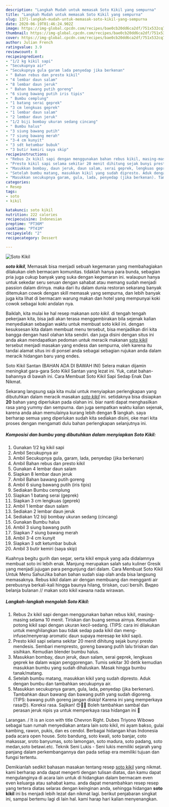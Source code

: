 ```yaml
---
description: "Langkah Mudah untuk memasak Soto Kikil yang sempurna"
title: "Langkah Mudah untuk memasak Soto Kikil yang sempurna"
slug: 1371-langkah-mudah-untuk-memasak-soto-kikil-yang-sempurna
date: 2020-06-19T01:46:24.902Z
image: https://img-global.cpcdn.com/recipes/bae0cb20dd6ca2df/751x532cq70/soto-kikil-foto-resep-utama.jpg
thumbnail: https://img-global.cpcdn.com/recipes/bae0cb20dd6ca2df/751x532cq70/soto-kikil-foto-resep-utama.jpg
cover: https://img-global.cpcdn.com/recipes/bae0cb20dd6ca2df/751x532cq70/soto-kikil-foto-resep-utama.jpg
author: Julian French
ratingvalue: 3.9
reviewcount: 8
recipeingredient:
- "1/2 kg kikil sapi"
- "Secukupnya air"
- "Secukupnya gula garam lada penyedap jika berkenan"
- " Bahan rebus dan presto kikil"
- "4 lembar daun salam"
- "8 lembar daun jeruk"
- " Bahan bawang putih goreng"
- "6 siung bawang putih iris tipis"
- " Bumbu cemplung"
- "1 batang serai geprek"
- "3 cm lengkuas geprek"
- "1 lembar daun salam"
- "2 lembar daun jeruk"
- "1/2 biji bombay ukuran sedang cincang"
- " Bumbu halus"
- "3 siung bawang putih"
- "7 siung bawang merah"
- "3-4 cm kunyit"
- "3 sdt ketumbar bubuk"
- "3 butir kemiri saya skip"
recipeinstructions:
- "Rebus 2x kikil sapi dengan menggunakan bahan rebus kikil, masing-masing selama 10 menit. Tiriskan dan buang semua airnya. Kemudian potong kikil sapi dengan ukuran kecil-sedang. (TIPS: cara ini dilakukan untuk menghilangkan bau tidak sedap pada kikil dan meng-infuse/menyerap aromatic daun supaya meresap ke kikil sapi)."
- "Presto kikil sapi selama sekitar 20 menit dihitung sejak bunyi presto mendesis. Sembari mempresto, goreng bawang putih lalu tiriskan dan sisihkan. Kemudian blender bumbu halus."
- "Masukkan bombay, daun jeruk, daun salam, serai geprek, lengkuas geprek ke dalam wajan penggorengan. Tumis sekitar 30 detik kemudian masukkan bumbu yang sudah dihaluskan. Masak hingga bumbu tanak/matang."
- "Setelah bumbu matang, masukkan kikil yang sudah dipresto. Aduk dengan bumbu dan tambahkan secukupnya air."
- "Masukkan secukupnya garam, gula, lada, penyedap (jika berkenan). Tambahkan daun bawang dan bawang putih yang sudah digoreng. (TIPS: bawang putih goreng jangan diskip! Karena ini yang memperkaya rasa😍). Koreksi rasa. Sajikan! 😍👍🏻 Boleh tambahkan sambal dan perasan jeruk nipis ya untuk memperkaya rasa hidangan ini 🤤"
categories:
- Resep
tags:
- soto
- kikil

katakunci: soto kikil 
nutrition: 222 calories
recipecuisine: Indonesian
preptime: "PT36M"
cooktime: "PT41M"
recipeyield: "2"
recipecategory: Dessert

---
```



![Soto Kikil](https://img-global.cpcdn.com/recipes/bae0cb20dd6ca2df/751x532cq70/soto-kikil-foto-resep-utama.jpg)

<b><i>soto kikil</i></b>, Memasak bisa menjadi sebuah kegemaran yang membahagiakan dilakukan oleh bermacam komunitas. tidaklah hanya para bunda, sebagian pria juga cukup banyak yang suka dengan kegemaran ini. walaupun hanya untuk sekedar seru seruan dengan sahabat atau memang sudah menjadi passion dalam dirinya. maka dari itu dalam dunia restoran sekarang banyak ditemukan cowok dengan skill memasak yang sempurna, dan lebih banyak juga kita lihat di bermacam warung makan dan hotel yang mempunyai koki cowok sebagai koki andalan nya.

Baiklah, kita mulai ke hal resep makanan <i>soto kikil</i>. di tengah tengah pekerjaan kita, bisa jadi akan terasa menggembirakan bila sejenak kalian menyediakan sebagian waktu untuk membuat soto kikil ini. dengan kesuksesan kita dalam membuat menu tersebut, bisa menjadikan diri kita bangga dengan hasil olahan kita sendiri. dan juga disini dengan situs ini anda akan mendapatkan pedoman untuk meracik makanan <u>soto kikil</u> tersebut menjadi masakan yang endess dan sempurna, oleh karena itu tandai alamat situs ini di ponsel anda sebagai sebagian rujukan anda dalam meracik hidangan baru yang endes.

Soto Kikil Santan (BAHAN ADA DI BAWAH INI) Selera makan dijamin meningkat gara-gara Soto Kikil Santan yang lezat ini. Yuk, catat bahan-bahannya di bawah ini. Cara Membuat Soto Kikil Sapi Sedap Enak Dan Nikmat.


Sekarang langsung saja kita mulai untuk menyiapkan perlengkapan yang dibutuhkan dalam meracik masakan <u><i>soto kikil</i></u> ini. setidaknya bisa disiapkan <b>20</b> bahan yang diperlukan pada olahan ini. biar nanti dapat menghasilkan rasa yang yummy dan sempurna. dan juga sempatkan waktu kalian sejenak, karena anda akan memulainya kurang lebih dengan <b>5</b> langkah. saya berharap semua yang diperlukan sudah kita sediakan disini, oke mari kita proses dengan mengamati dulu bahan perlengkapan selanjutnya ini.

<!--inarticleads1-->

##### Komposisi dan bumbu yang dibutuhkan dalam menyiapkan Soto Kikil:

1. Gunakan 1/2 kg kikil sapi
1. Ambil Secukupnya air
1. Ambil Secukupnya gula, garam, lada, penyedap (jika berkenan)
1. Ambil  Bahan rebus dan presto kikil
1. Gunakan 4 lembar daun salam
1. Siapkan 8 lembar daun jeruk
1. Ambil  Bahan bawang putih goreng
1. Ambil 6 siung bawang putih (iris tipis)
1. Sediakan  Bumbu cemplung
1. Siapkan 1 batang serai (geprek)
1. Siapkan 3 cm lengkuas (geprek)
1. Ambil 1 lembar daun salam
1. Sediakan 2 lembar daun jeruk
1. Sediakan 1/2 biji bombay ukuran sedang (cincang)
1. Gunakan  Bumbu halus
1. Ambil 3 siung bawang putih
1. Siapkan 7 siung bawang merah
1. Ambil 3-4 cm kunyit
1. Siapkan 3 sdt ketumbar bubuk
1. Ambil 3 butir kemiri (saya skip)


Kuahnya begitu gurih dan segar, serta kikil empuk yang ada didalamnya membuat soto ini lebih enak. Manjung merupakan salah satu kuliner Gresik yang menjadi jujugan para pengunjung dari dalam. Cara Membuat Soto Kikil Untuk Menu SahurJika bahan bahan sudah siap olah anda bisa langsung memasaknya. Rebus kikil dalam air dengan membuang dan mengganti air perebusnya berkali-kali hingga baunya hilang, tiriskan, cuci bersih. Видео belanja bulanan // makan soto kikil канала nada wirawan. 

<!--inarticleads2-->

##### Langkah-langkah mengolah Soto Kikil:

1. Rebus 2x kikil sapi dengan menggunakan bahan rebus kikil, masing-masing selama 10 menit. Tiriskan dan buang semua airnya. Kemudian potong kikil sapi dengan ukuran kecil-sedang. (TIPS: cara ini dilakukan untuk menghilangkan bau tidak sedap pada kikil dan meng-infuse/menyerap aromatic daun supaya meresap ke kikil sapi).
1. Presto kikil sapi selama sekitar 20 menit dihitung sejak bunyi presto mendesis. Sembari mempresto, goreng bawang putih lalu tiriskan dan sisihkan. Kemudian blender bumbu halus.
1. Masukkan bombay, daun jeruk, daun salam, serai geprek, lengkuas geprek ke dalam wajan penggorengan. Tumis sekitar 30 detik kemudian masukkan bumbu yang sudah dihaluskan. Masak hingga bumbu tanak/matang.
1. Setelah bumbu matang, masukkan kikil yang sudah dipresto. Aduk dengan bumbu dan tambahkan secukupnya air.
1. Masukkan secukupnya garam, gula, lada, penyedap (jika berkenan). Tambahkan daun bawang dan bawang putih yang sudah digoreng. (TIPS: bawang putih goreng jangan diskip! Karena ini yang memperkaya rasa😍). Koreksi rasa. Sajikan! 😍👍🏻 Boleh tambahkan sambal dan perasan jeruk nipis ya untuk memperkaya rasa hidangan ini 🤤


Larangan. / It is an icon with title Chevron Right. Dubes Triyono Wibowo sebagai tuan rumah menyediakan antara lain soto kikil, mi ayam bakso, gulai kambing, rawon, pukis, dan es cendol. Berbagai hidangan khas Indonesia pada acara open house. Soto bandung, soto kwali, soto banjar, coto makassar, sroto banyumas, soto lamongan, soto madura, soto padang, soto medan,soto betawi.etc. Teknik Seni Lukis - Seni lukis memiliki sejarah yang panjang dalam perkembangannya dan pada setiap era memiliki tujuan dan fungsi tertentu. 

Demikianlah sedikit bahasan masakan tentang resep <u>soto kikil</u> yang nikmat. kami berharap anda dapat mengerti dengan tulisan diatas, dan kamu dapat mengulanginya di acara lain untuk di hidangkan dalam bermacam even even keluarga atau sahabat kamu. anda dapat menambahkan resep resep yang tertera diatas selaras dengan keinginan anda, sehingga hidangan <b>soto kikil</b> ini bs menjadi lebih lezat dan nikmat lagi. berikut penjabaran singkat ini, sampai bertemu lagi di lain hal. kami harap hari kalian menyenangkan.

